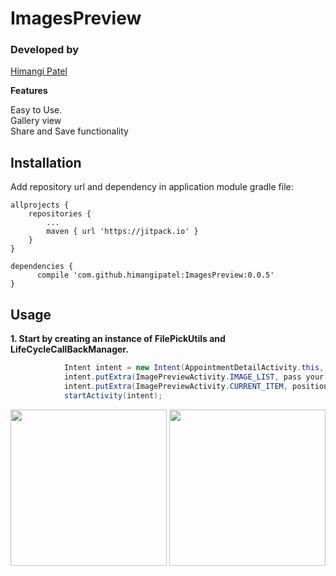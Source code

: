 # ImagesPreview

### Developed by
[Himangi Patel](https://www.github.com/himangipatel)


**Features**

Easy to Use. <br>
Gallery view <br>
Share and Save functionality

## Installation

Add repository url and dependency in application module gradle file:

	allprojects {
		repositories {
			...
			maven { url 'https://jitpack.io' }
		}
	}
  
  	dependencies {
	      compile 'com.github.himangipatel:ImagesPreview:0.0.5'
	}

## Usage
**1. Start by creating an instance of FilePickUtils and LifeCycleCallBackManager.**

```java
            Intent intent = new Intent(AppointmentDetailActivity.this, ImagePreviewActivity.class);
            intent.putExtra(ImagePreviewActivity.IMAGE_LIST, pass your list of urls);
            intent.putExtra(ImagePreviewActivity.CURRENT_ITEM, position);
            startActivity(intent);
 ```
 
<p align="center">
  <img src="https://github.com/himangipatel/ImagesPreview/blob/master/device-2018-04-20-125529.png" width="250"/>
  <img src="https://github.com/himangipatel/ImagesPreview/blob/master/device-2018-04-20-125603.png" width="250"/>
</p>
